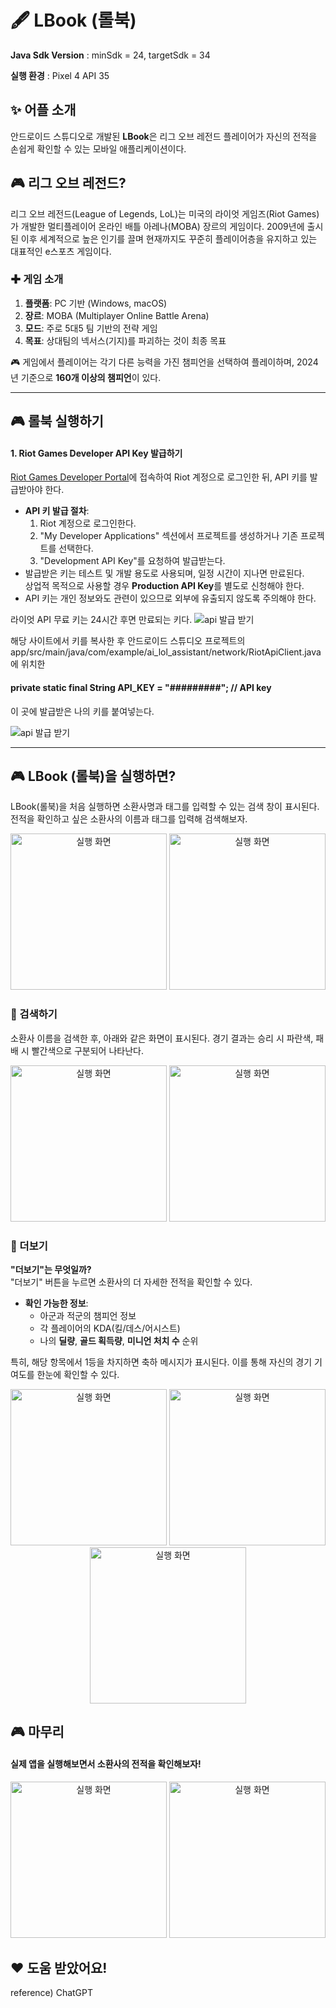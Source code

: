 # 🖋️ LBook (롤북)
**Java Sdk Version** : minSdk = 24, targetSdk = 34

**실행 환경** : Pixel 4 API 35
## ✨ 어플 소개
안드로이드 스튜디오로 개발된 **LBook**은 리그 오브 레전드 플레이어가 자신의 전적을 손쉽게 확인할 수 있는 모바일 애플리케이션이다.
## 🎮 리그 오브 레전드?

리그 오브 레전드(League of Legends, LoL)는 미국의 라이엇 게임즈(Riot Games)가 개발한 멀티플레이어 온라인 배틀 아레나(MOBA) 장르의 게임이다. 2009년에 출시된 이후 세계적으로 높은 인기를 끌며 현재까지도 꾸준히 플레이어층을 유지하고 있는 대표적인 e스포츠 게임이다.

### ✚ 게임 소개
1. **플랫폼**: PC 기반 (Windows, macOS)
2. **장르**: MOBA (Multiplayer Online Battle Arena)
3. **모드**: 주로 5대5 팀 기반의 전략 게임
4. **목표**: 상대팀의 넥서스(기지)를 파괴하는 것이 최종 목표

🎮 게임에서 플레이어는 각기 다른 능력을 가진 챔피언을 선택하여 플레이하며, 2024년 기준으로 **160개 이상의 챔피언**이 있다.


---

## 🎮 롤북 실행하기
#### 1. **Riot Games Developer API Key 발급하기**  
   [Riot Games Developer Portal](https://developer.riotgames.com)에 접속하여 Riot 계정으로 로그인한 뒤, API 키를 발급받아야 한다.  
   - **API 키 발급 절차**:
     1. Riot 계정으로 로그인한다.
     2. "My Developer Applications" 섹션에서 프로젝트를 생성하거나 기존 프로젝트를 선택한다.
     3. "Development API Key"를 요청하여 발급받는다.
   - 발급받은 키는 테스트 및 개발 용도로 사용되며, 일정 시간이 지나면 만료된다.  
     상업적 목적으로 사용할 경우 **Production API Key**를 별도로 신청해야 한다.  
   - API 키는 개인 정보와도 관련이 있으므로 외부에 유출되지 않도록 주의해야 한다.

라이엇 API 무료 키는 24시간 후면 만료되는 키다.
![api 발급 받기](./photo/5.png)

해당 사이트에서 키를 복사한 후 안드로이드 스튜디오 프로젝트의
app/src/main/java/com/example/ai_lol_assistant/network/RiotApiClient.java에 위치한 
#### private static final String API_KEY = "#########"; // API key
이 곳에 발급받은 나의 키를 붙여넣는다.

![api 발급 받기](./photo/6.png)

---

## 🎮 LBook (롤북)을 실행하면?
LBook(롤북)을 처음 실행하면 소환사명과 태그를 입력할 수 있는 검색 창이 표시된다. 전적을 확인하고 싶은 소환사의 이름과 태그를 입력해 검색해보자.

<div style="text-align: center;">
<img src="./photo/3.png" alt="실행 화면" width="250"> <img src="./photo/3-1.png" alt="실행 화면" width="250">
</div>

### 🔎 검색하기

소환사 이름을 검색한 후, 아래와 같은 화면이 표시된다. 경기 결과는 승리 시 파란색, 패배 시 빨간색으로 구분되어 나타난다.

<div style="text-align: center;">
<img src="./photo/3-2.png" alt="실행 화면" width="250"> <img src="./photo/3-6.png" alt="실행 화면" width="250">
</div>

### 🔎 더보기

**"더보기"는 무엇일까?**  
"더보기" 버튼을 누르면 소환사의 더 자세한 전적을 확인할 수 있다.  

- **확인 가능한 정보**:
  - 아군과 적군의 챔피언 정보
  - 각 플레이어의 KDA(킬/데스/어시스트)
  - 나의 **딜량**, **골드 획득량**, **미니언 처치 수** 순위

특히, 해당 항목에서 1등을 차지하면 축하 메시지가 표시된다. 이를 통해 자신의 경기 기여도를 한눈에 확인할 수 있다.

<div style="text-align: center;">
<img src="./photo/3-10.png" alt="실행 화면" width="250"> <img src="./photo/3-11.png" alt="실행 화면" width="250"> <img src="./photo/3-12.png" alt="실행 화면" width="250"> 
</div>

## 🎮 마무리
#### 실제 앱을 실행해보면서 소환사의 전적을 확인해보자!

<div style="text-align: center;">
<img src="./photo/3-7.png" alt="실행 화면" width="250"> <img src="./photo/3-5.png" alt="실행 화면" width="250">
</div>

## ❤️ 도움 받았어요!
reference) ChatGPT
